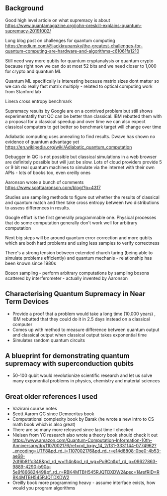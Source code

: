 ## Background 

Good high level article on what supremacy is about https://www.quantamagazine.org/john-preskill-explains-quantum-supremacy-20191002/

Long blog post on challenges for quantum computing https://medium.com/@jackkrupansky/the-greatest-challenges-for-quantum-computing-are-hardware-and-algorithms-c61061fa1210

Still need way more qubits for quantum cryptanalysis or quantum crypto because right now we can do at most 52 bits and we need closer to 1,000 for crypto and quantum ML 

Quantum ML specifically is interesting because matrix sizes dont matter so we can do really fast matrix multiply - related to optical computing work from Stanford lab

Linera cross entropy benchmark

Supremacy results by Google are on a contrived problem but still shows experimentatlly that QC can be better than classical. IBM rebutted them with a proposal for a classical speedup and over time we can also expect classical computers to get better so benchmark target will change over time

Adiabatic computing uses annealing to find results. Dwave has shown no evidence of quantum advantage yet https://en.wikipedia.org/wiki/Adiabatic_quantum_computation

Debugger in QC is not possible but classical simulations in a web browser are definitely possible but will just be slow. Lots of cloud providers provide 5 or 9 bit real quantum machines to simulate via the internet with their own APIs - lots of books too, even oreilly ones

Aaronson wrote a bunch of comments https://www.scottaaronson.com/blog/?p=4317 

Studies use sampling methods to figure out whether the results of classical and quantum match and then take cross entropy between two distributions to assess differences in results.

Google effort is the first generally programmable one. Physical processes that do some computation generally don't work well for arbitrary computation

Next big steps will be around quantum error correction and more qubits which are both hard problems and using less samples to verify correctness

There's a strong tension between extended church turing (being able to simulate problems efficiently) and quantum mechanis - relationship has been known since 1980s

Boson sampling - perform arbitrary computations by sampling bosons scattered by interferometer - actually invented by Aaronson

## Characterising Quantum Supremacy in Near Term Devices
* Provide a proof that a problem would take a long time (10,000 years)
, IBM rebutted that they could do it in 2.5 days instead on a classical computer
* Comes up with method to measure difference between quantum output and classical output when classical output takes exponential time
* Simulates random quantum circuits


## A blueprint for demonstrating quantum supremacy with superconduction qubits
* 50-100 qubit would revolutionize scientific research and let us solve many exponential problems in physics, chemistry and material sciences

## Great older references I used
* Vazirani course notes
* Scott Aarom QC since Democritus book
* Computational complexity book by Barak (he wrote a new intro to CS math book which is also great)
* There are so many more released since last time I checked
* Nielsen from YC research also wrote a theory book should check it out https://www.amazon.com/Quantum-Computation-Information-10th-Anniversary/dp/1107002176/ref=pd_bxgy_14_2/131-3331144-0774962?_encoding=UTF8&pd_rd_i=1107002176&pd_rd_r=e14d8808-0be0-4b53-ae68-2df6b81fc348&pd_rd_w=l1l4n&pd_rd_wg=Pu9Cn&pf_rd_p=09627863-9889-4290-b90a-5e9f86682449&pf_rd_r=RBK4MTBH545RJQTDXDW2&psc=1&refRID=RBK4MTBH545RJQTDXDW2
* Oreilly book more programming heavy - assume interface exists, how would you program algorithms
